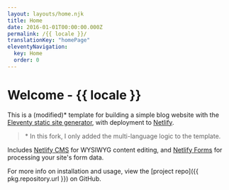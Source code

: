 ```yaml
---
layout: layouts/home.njk
title: Home
date: 2016-01-01T00:00:00.000Z
permalink: /{{ locale }}/
translationKey: "homePage"
eleventyNavigation:
  key: Home
  order: 0
---
```


# Welcome - {{ locale }}

This is a (modified)\* template for building a simple blog website with the [Eleventy static site generator](https://www.11ty.io), with deployment to [Netlify](https://www.netlify.com).

> \* In this fork, I only added the multi-language logic to the template.

Includes [Netlify CMS](https://www.netlifycms.org) for WYSIWYG content editing, and [Netlify Forms](https://www.netlify.com/docs/form-handling) for processing your site's form data.

For more info on installation and usage, view the [project repo]({{ pkg.repository.url }}) on GitHub.

